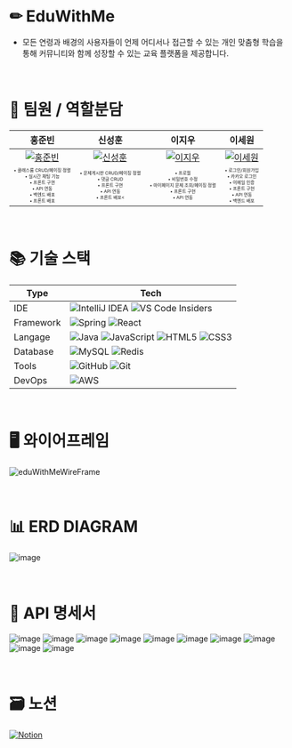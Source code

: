 # ✏ EduWithMe
- 모든 연령과 배경의 사용자들이 언제 어디서나 접근할 수 있는 개인 맞춤형 학습을 통해 커뮤니티와 함께 성장할 수 있는 교육 플랫폼을 제공합니다. 


<br>


# 🤝 팀원 / 역할분담
| 홍준빈 | 신성훈 | 이지우 | 이세원 |
|:------:|:------:|:------:|:------:|
| [![홍준빈](https://github.com/Hongjunbin.png)](https://github.com/Hongjunbin) | [![신성훈](https://github.com/seonghoon90.png)](https://github.com/seonghoon90) | [![이지우](https://github.com/wldnfl.png)](https://github.com/wldnfl) | [![이세원](https://github.com/leesw1945.png)](https://github.com/leesw1945) |
| <span style="font-size: 0.5em;">• 클래스룸 CRUD/페이징 정렬<br>• 실시간 채팅 기능<br>• 프론트 구현<br>• API 연동<br>• 백엔드 배포<br>• 프론트 배포</span> | <span style="font-size: 0.5em;">• 문제게시판 CRUD/페이징 정렬<br>• 댓글 CRUD<br>• 프론트 구현<br>• API 연동<br>• 프론트 배포<</span> | <span style="font-size: 0.5em;">• 프로필<br>• 비밀번호 수정<br>• 마이페이지 문제 조회/페이징 정렬<br>• 프론트 구현<br>• API 연동</span> | <span style="font-size: 0.5em;">• 로그인/회원가입<br>• 카카오 로그인<br>• 이메일 인증<br>• 프론트 구현<br>• API 연동<br>• 백엔드 배포</span> |


<br>


# 📚 기술 스택

| Type       | Tech                                                                                                              |
| ---------- | ----------------------------------------------------------------------------------------------------------------- |
| IDE        |  ![IntelliJ IDEA](https://img.shields.io/badge/IntelliJIDEA-000000.svg?style=for-the-badge&logo=intellij-idea&logoColor=white) ![VS Code Insiders](https://img.shields.io/badge/VS%20Code%20Insiders-35b393.svg?style=for-the-badge&logo=visual-studio-code&logoColor=white)     |
| Framework        |  ![Spring](https://img.shields.io/badge/SpringBoot-%236DB33F.svg?style=for-the-badge&logo=spring&logoColor=white) 	![React](https://img.shields.io/badge/react-%2320232a.svg?style=for-the-badge&logo=react&logoColor=%2361DAFB)          |
| Langage      | ![Java](https://img.shields.io/badge/java-%23ED8B00.svg?style=for-the-badge&logo=openjdk&logoColor=white) ![JavaScript](https://img.shields.io/badge/javascript-%23323330.svg?style=for-the-badge&logo=javascript&logoColor=%23F7DF1E) ![HTML5](https://img.shields.io/badge/html5-%23E34F26.svg?style=for-the-badge&logo=html5&logoColor=white) ![CSS3](https://img.shields.io/badge/css3-%231572B6.svg?style=for-the-badge&logo=css3&logoColor=white)                 |
| Database   | ![MySQL](https://img.shields.io/badge/mysql-4479A1.svg?style=for-the-badge&logo=mysql&logoColor=white) ![Redis](https://img.shields.io/badge/redis-%23DD0031.svg?style=for-the-badge&logo=redis&logoColor=white)       |
| Tools   | ![GitHub](https://img.shields.io/badge/github-%23121011.svg?style=for-the-badge&logo=github&logoColor=white)  ![Git](https://img.shields.io/badge/git-%23F05033.svg?style=for-the-badge&logo=git&logoColor=white)       |
| DevOps  | ![AWS](https://img.shields.io/badge/AWS-%23FF9900.svg?style=for-the-badge&logo=amazon-aws&logoColor=white)       |


<br>


# 🖥 와이어프레임
![eduWithMeWireFrame](https://github.com/user-attachments/assets/3d84ec7f-11fd-400e-9eea-f25ca0e25c66)


<br>


# 📊 ERD DIAGRAM
![image](https://github.com/user-attachments/assets/2aae0197-3ec8-4676-a02d-fcfb8576ad86)


<br>


# 📝 API 명세서
![image](https://github.com/user-attachments/assets/169bb36d-54e9-4dd9-a6f1-662a52945874)
![image](https://github.com/user-attachments/assets/77ddb6e3-02e6-45ba-9d42-cc02adbb0e59)
![image](https://github.com/user-attachments/assets/e3b90a30-27f1-4bc7-96d9-92c9334a7ac2)
![image](https://github.com/user-attachments/assets/595f5c2d-5f4f-482c-be9e-04bd38d413a5)
![image](https://github.com/user-attachments/assets/ca756138-d150-400a-a3c0-f8b4708c8418)
![image](https://github.com/user-attachments/assets/b8733884-402e-4202-be18-9772cc4c3a13)
![image](https://github.com/user-attachments/assets/5eb7de5d-46d5-4383-b728-b5666e3cf1c9)
![image](https://github.com/user-attachments/assets/050cbe47-f058-4e9a-bdd9-97e59da67caf)
![image](https://github.com/user-attachments/assets/7a99f9dc-2214-401e-b310-46ccd9abb095)
![image](https://github.com/user-attachments/assets/5571b183-d7ba-4d3e-8d73-3d3ab0262bd3)


<br>


# 🗃 노션

[![Notion](https://img.shields.io/badge/Notion-%23000000.svg?style=for-the-badge&logo=notion&logoColor=white)](https://teamsparta.notion.site/5-0c0d167370ab43f0b76fac34a4c492be)
